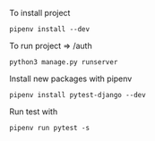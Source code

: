 
To install project
```
pipenv install --dev
```


To run project => /auth
```
python3 manage.py runserver   
```



Install new packages with pipenv

```
pipenv install pytest-django --dev    

```

Run test with 

```
pipenv run pytest -s  

```